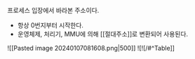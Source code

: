 프로세스 입장에서 바라본 주소이다.
- 항상 0번지부터 시작한다.
- 운영체제, 처리기, MMU에 의해 [[절대주소]]로 변환되어 사용된다.

![[Pasted image 20240107081608.png|500]]
![![/#^Table]]